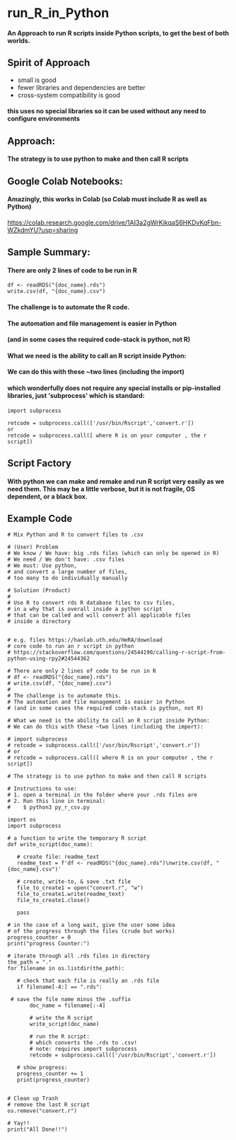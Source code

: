 # run_R_in_Python
#### An Approach to run R scripts inside Python scripts, to get the best of both worlds.


## Spirit of Approach
- small is good
- fewer libraries and dependencies are better
- cross-system compatibility is good
#### this uses no special libraries so it can be used without any need to configure environments


## Approach:
#### The strategy is to use python to make and then call R scripts


## Google Colab Notebooks:

#### Amazingly, this works in Colab (so Colab must include R as well as Python)

https://colab.research.google.com/drive/1AI3a2gWrKikqaS6HKDvKqFbn-WZkdmYU?usp=sharing


## Sample Summary:
#### There are only 2 lines of code to be run in R
```
df <- readRDS("{doc_name}.rds")
write.csv(df, "{doc_name}.csv")
```
#### The challenge is to automate the R code.
#### The automation and file management is easier in Python
#### (and in some cases the required code-stack is python, not R)
 
#### What we need is the ability to call an R script inside Python:
#### We can do this with these ~two lines (including the import)
#### which wonderfully does not require any special installs or pip-installed libraries, just 'subprocess' which is standard:
```
import subprocess
 
retcode = subprocess.call(['/usr/bin/Rscript','convert.r'])
or
retcode = subprocess.call([ where R is on your computer , the r script])
```
## Script Factory
#### With python we can make and remake and run R script very easily as we need them. This may be a little verbose, but it is not fragile, OS dependent, or a black box. 



## Example Code

```
# Mix Python and R to convert files to .csv
 
# (User) Problem
# We know / We have: big .rds files (which can only be opened in R)
# We need / We don't have: .csv files
# We must: Use python,
# and convert a large number of files,
# too many to do individually manually
 
# Solution (Product)
#
# Use R to convert rds R database files to csv files,
# in a why that is overall inside a python script
# that can be called and will convert all applicable files
# inside a directory
 
 
# e.g. files https://hanlab.uth.edu/HeRA/download
# core code to run an r script in python
# https://stackoverflow.com/questions/24544190/calling-r-script-from-python-using-rpy2#24544362
 
# There are only 2 lines of code to be run in R
# df <- readRDS("{doc_name}.rds")
# write.csv(df, "{doc_name}.csv")
#
# The challenge is to automate this.
# The automation and file management is easier in Python
# (and in some cases the required code-stack is python, not R)
 
# What we need is the ability to call an R script inside Python:
# We can do this with these ~two lines (including the import):
 
# import subprocess
# retcode = subprocess.call(['/usr/bin/Rscript','convert.r'])
# or
# retcode = subprocess.call([ where R is on your computer , the r script])
 
# The strategy is to use python to make and then call R scripts
 
# Instructions to use:
# 1. open a terminal in the folder where your .rds files are
# 2. Run this line in terminal:
#    $ python3 py_r_csv.py
 
import os
import subprocess
 
# a function to write the temporary R script
def write_script(doc_name):
 
   # create file: readme_text
   readme_text = f'df <- readRDS("{doc_name}.rds")\nwrite.csv(df, "{doc_name}.csv")'
 
   # create, write-to, & save .txt file
   file_to_create1 = open("convert.r", "w")
   file_to_create1.write(readme_text)
   file_to_create1.close()
 
   pass
 
# in the case of a long wait, give the user some idea
# of the progress through the files (crude but works)
progress_counter = 0
print("progress Counter:")
 
# iterate through all .rds files in directory
the_path = "."
for filename in os.listdir(the_path):
 
   # check that each file is really an .rds file
   if filename[-4:] == ".rds":
 
 # save the file name minus the .suffix
       doc_name = filename[:-4]
 
       # write the R script
       write_script(doc_name)
 
       # run the R script:
       # which converts the .rds to .csv!
       # note: requires import subprocess
       retcode = subprocess.call(['/usr/bin/Rscript','convert.r'])
 
   # show progress:
   progress_counter += 1
   print(progress_counter)
 
 
# Clean up Trash
# remove the last R script
os.remove("convert.r")
 
# Yay!!
print("All Done!!")


```
